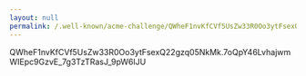 ```yaml
---
layout: null
permalink: /.well-known/acme-challenge/QWheF1nvKfCVf5UsZw33R0Oo3ytFsexQ22gzq05NkMk
---
```

QWheF1nvKfCVf5UsZw33R0Oo3ytFsexQ22gzq05NkMk.7oQpY46LvhajwmWIEpc9GzvE_7g3TzTRasJ_9pW6lJU
